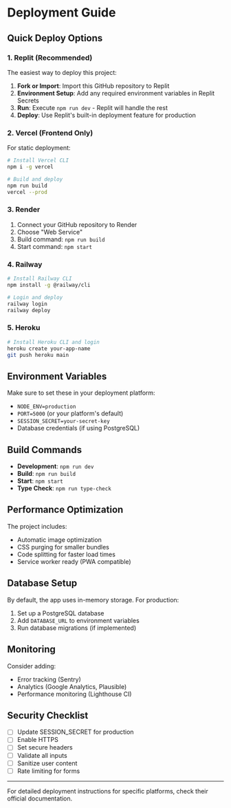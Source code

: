 # Deployment Guide

## Quick Deploy Options

### 1. Replit (Recommended)
The easiest way to deploy this project:

1. **Fork or Import**: Import this GitHub repository to Replit
2. **Environment Setup**: Add any required environment variables in Replit Secrets
3. **Run**: Execute `npm run dev` - Replit will handle the rest
4. **Deploy**: Use Replit's built-in deployment feature for production

### 2. Vercel (Frontend Only)
For static deployment:

```bash
# Install Vercel CLI
npm i -g vercel

# Build and deploy
npm run build
vercel --prod
```

### 3. Render
1. Connect your GitHub repository to Render
2. Choose "Web Service"
3. Build command: `npm run build`
4. Start command: `npm start`

### 4. Railway
```bash
# Install Railway CLI
npm install -g @railway/cli

# Login and deploy
railway login
railway deploy
```

### 5. Heroku
```bash
# Install Heroku CLI and login
heroku create your-app-name
git push heroku main
```

## Environment Variables

Make sure to set these in your deployment platform:

- `NODE_ENV=production`
- `PORT=5000` (or your platform's default)
- `SESSION_SECRET=your-secret-key`
- Database credentials (if using PostgreSQL)

## Build Commands

- **Development**: `npm run dev`
- **Build**: `npm run build`
- **Start**: `npm start`
- **Type Check**: `npm run type-check`

## Performance Optimization

The project includes:
- Automatic image optimization
- CSS purging for smaller bundles
- Code splitting for faster load times
- Service worker ready (PWA compatible)

## Database Setup

By default, the app uses in-memory storage. For production:

1. Set up a PostgreSQL database
2. Add `DATABASE_URL` to environment variables
3. Run database migrations (if implemented)

## Monitoring

Consider adding:
- Error tracking (Sentry)
- Analytics (Google Analytics, Plausible)
- Performance monitoring (Lighthouse CI)

## Security Checklist

- [ ] Update SESSION_SECRET for production
- [ ] Enable HTTPS
- [ ] Set secure headers
- [ ] Validate all inputs
- [ ] Sanitize user content
- [ ] Rate limiting for forms

---

For detailed deployment instructions for specific platforms, check their official documentation.